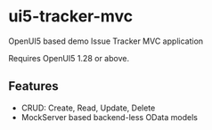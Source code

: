 # ui5-tracker-mvc

OpenUI5 based demo Issue Tracker MVC application

Requires OpenUI5 1.28 or above.

## Features
- CRUD: Create, Read, Update, Delete
- MockServer based backend-less OData models
